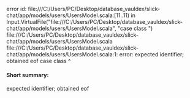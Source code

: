error id: file:///C:/Users/PC/Desktop/database_vauldex/slick-chat/app/models/users/UsersModel.scala:[11..11) in Input.VirtualFile("file:///C:/Users/PC/Desktop/database_vauldex/slick-chat/app/models/users/UsersModel.scala", "case class ")
file:///C:/Users/PC/Desktop/database_vauldex/slick-chat/app/models/users/UsersModel.scala
file:///C:/Users/PC/Desktop/database_vauldex/slick-chat/app/models/users/UsersModel.scala:1: error: expected identifier; obtained eof
case class 
           ^
#### Short summary: 

expected identifier; obtained eof
